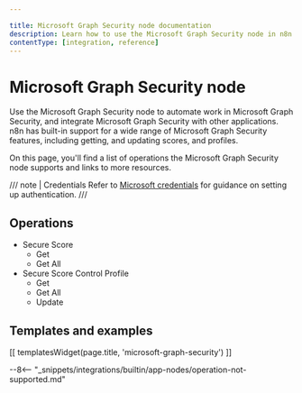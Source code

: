 ```yaml
---

title: Microsoft Graph Security node documentation
description: Learn how to use the Microsoft Graph Security node in n8n. Follow technical documentation to integrate Microsoft Graph Security node into your workflows.
contentType: [integration, reference]
---
```


# Microsoft Graph Security node

Use the Microsoft Graph Security node to automate work in Microsoft Graph Security, and integrate Microsoft Graph Security with other applications. n8n has built-in support for a wide range of Microsoft Graph Security features, including getting, and updating scores, and profiles. 

On this page, you'll find a list of operations the Microsoft Graph Security node supports and links to more resources.

/// note | Credentials
Refer to [Microsoft credentials](/integrations/builtin/credentials/microsoft.md) for guidance on setting up authentication.
///

## Operations

* Secure Score
    * Get
    * Get All
* Secure Score Control Profile
    * Get
    * Get All
    * Update

## Templates and examples

<!-- see https://www.notion.so/n8n/Pull-in-templates-for-the-integrations-pages-37c716837b804d30a33b47475f6e3780 -->
[[ templatesWidget(page.title, 'microsoft-graph-security') ]]

--8<-- "_snippets/integrations/builtin/app-nodes/operation-not-supported.md"
